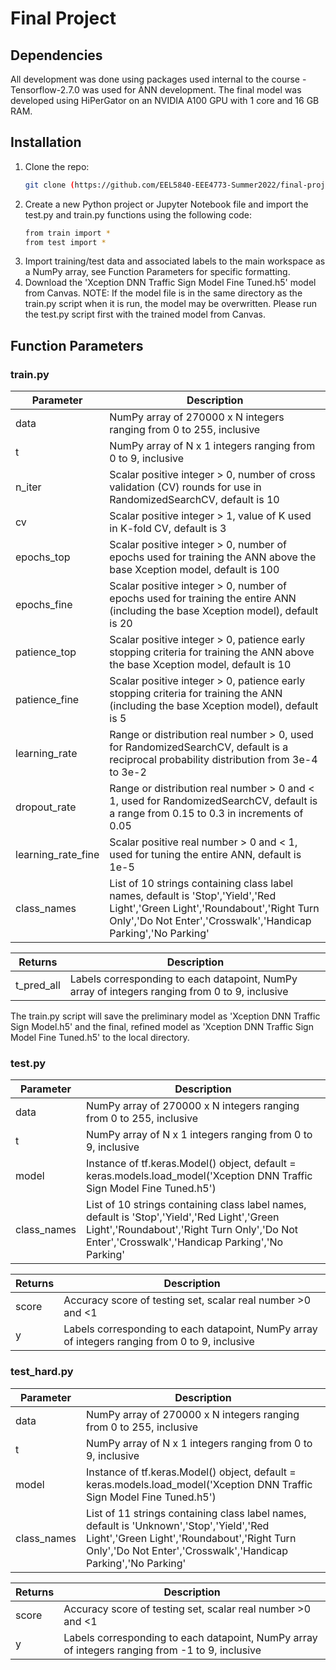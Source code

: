 # Final Project

## Dependencies
All development was done using packages used internal to the course - Tensorflow-2.7.0 was used for ANN development. The final model was developed using HiPerGator on an NVIDIA A100 GPU with 1 core and 16 GB RAM.

## Installation
1. Clone the repo:
   ```sh
   git clone (https://github.com/EEL5840-EEE4773-Summer2022/final-project-captcha_bots.git)
   ```
2. Create a new Python project or Jupyter Notebook file and import the test.py and train.py functions using the following code:
   ```sh
   from train import *
   from test import *
   ```
3. Import training/test data and associated labels to the main workspace as a NumPy array, see Function Parameters for specific formatting.
4. Download the 'Xception DNN Traffic Sign Model Fine Tuned.h5' model from Canvas. NOTE: If the model file is in the same directory as the train.py script when it is run, the model may be overwritten. Please run the test.py script first with the trained model from Canvas.
## Function Parameters
### train.py
|Parameter | Description|
|----------|------------|
|data         | NumPy array of 270000 x N integers ranging from 0 to 255, inclusive|
| t           | NumPy array of N x 1 integers ranging from 0 to 9, inclusive|
|n_iter       | Scalar positive integer > 0, number of cross validation (CV) rounds for use in RandomizedSearchCV, default is 10|
|cv           | Scalar positive integer > 1, value of K used in K-fold CV, default is 3|
|epochs_top   | Scalar positive integer > 0, number of epochs used for training the ANN above the base Xception model, default is 100|
|epochs_fine  | Scalar positive integer > 0, number of epochs used for training the entire ANN (including the base Xception model), default is 20|
|patience_top | Scalar positive integer > 0, patience early stopping criteria for training the ANN above the base Xception model, default is 10|
|patience_fine| Scalar positive integer > 0, patience early stopping criteria for training the ANN (including the base Xception model), default is 5|
|learning_rate| Range or distribution real number > 0, used for RandomizedSearchCV, default is a reciprocal probability distribution from 3e-4 to 3e-2|
|dropout_rate| Range or distribution real number > 0 and < 1, used for RandomizedSearchCV, default is a range from 0.15 to 0.3 in increments of 0.05|
|learning_rate_fine| Scalar positive real number > 0 and < 1, used for tuning the entire ANN, default is 1e-5|
|class_names| List of 10 strings containing class label names, default is 'Stop','Yield','Red Light','Green Light','Roundabout','Right Turn Only','Do Not Enter','Crosswalk','Handicap Parking','No Parking'|

|Returns  | Description|
|---------|------------|
|t_pred_all     |Labels corresponding to each datapoint, NumPy array of integers ranging from 0 to 9, inclusive|

The train.py script will save the preliminary model as 'Xception DNN Traffic Sign Model.h5' and the final, refined model as 'Xception DNN Traffic Sign Model Fine Tuned.h5' to the local directory.

### test.py
|Parameter | Description|
|----------|------------|
|data         | NumPy array of 270000 x N integers ranging from 0 to 255, inclusive|
| t           | NumPy array of N x 1 integers ranging from 0 to 9, inclusive|
|model        | Instance of tf.keras.Model() object, default = keras.models.load_model('Xception DNN Traffic Sign Model Fine Tuned.h5')|
|class_names| List of 10 strings containing class label names, default is 'Stop','Yield','Red Light','Green Light','Roundabout','Right Turn Only','Do Not Enter','Crosswalk','Handicap Parking','No Parking'|

|Returns  | Description|
|---------|------------|
|score    |Accuracy score of testing set, scalar real number >0 and <1|
|y        |Labels corresponding to each datapoint, NumPy array of integers ranging from 0 to 9, inclusive|

### test_hard.py
|Parameter | Description|
|----------|------------|
|data         | NumPy array of 270000 x N integers ranging from 0 to 255, inclusive|
| t           | NumPy array of N x 1 integers ranging from 0 to 9, inclusive|
|model        | Instance of tf.keras.Model() object, default = keras.models.load_model('Xception DNN Traffic Sign Model Fine Tuned.h5')|
|class_names| List of 11 strings containing class label names, default is 'Unknown','Stop','Yield','Red Light','Green Light','Roundabout','Right Turn Only','Do Not Enter','Crosswalk','Handicap Parking','No Parking'|

|Returns  | Description|
|---------|------------|
|score    |Accuracy score of testing set, scalar real number >0 and <1|
|y        |Labels corresponding to each datapoint, NumPy array of integers ranging from -1 to 9, inclusive|
  

